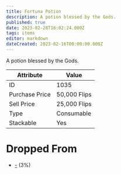 ```yaml
---
title: Fortuna Potion
description: A potion blessed by the Gods.
published: true
date: 2023-02-28T16:02:24.000Z
tags: items
editor: markdown
dateCreated: 2023-02-16T00:00:00.000Z
---
```


A potion blessed by the Gods.

|Attribute|Value|
|-|-|
|ID|1035|
|Purchase Price|50,000 Flips|
|Sell Price|25,000 Flips|
|Type|Consumable|
|Stackable|Yes|


# Dropped From
 * [-](/monsters/-) (3%)

